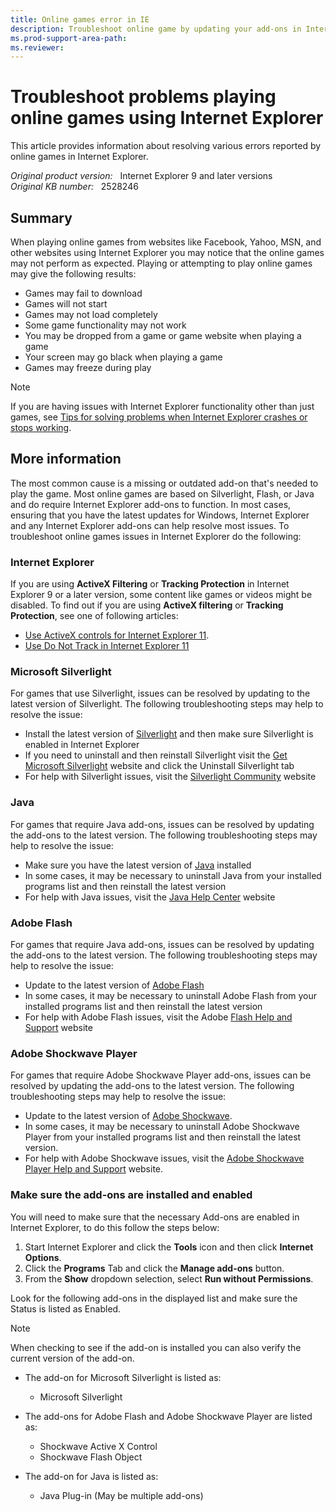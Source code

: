 ```yaml
---
title: Online games error in IE
description: Troubleshoot online game by updating your add-ons in Internet Explorer. Some sites that may be affected are Yahoo games, Facebook games, MSN games, and online games with other sites.
ms.prod-support-area-path: 
ms.reviewer: 
---
```

# Troubleshoot problems playing online games using Internet Explorer

This article provides information about resolving various errors reported by online games in Internet Explorer.

_Original product version:_ &nbsp; Internet Explorer 9 and later versions  
_Original KB number:_ &nbsp; 2528246

## Summary

When playing online games from websites like Facebook, Yahoo, MSN, and other websites using Internet Explorer you may notice that the online games may not perform as expected. Playing or attempting to play online games may give the following results:

- Games may fail to download
- Games will not start
- Games may not load completely
- Some game functionality may not work
- You may be dropped from a game or game website when playing a game
- Your screen may go black when playing a game
- Games may freeze during play

> [!NOTE]
> If you are having issues with Internet Explorer functionality other than just games, see [Tips for solving problems when Internet Explorer crashes or stops working](https://support.microsoft.com/help/4026254/internet-explorer-has-stopped-working).

## More information

The most common cause is a missing or outdated add-on that's needed to play the game. Most online games are based on Silverlight, Flash, or Java and do require Internet Explorer add-ons to function. In most cases, ensuring that you have the latest updates for Windows, Internet Explorer and any Internet Explorer add-ons can help resolve most issues. To troubleshoot online games issues in Internet Explorer do the following:

### Internet Explorer

If you are using **ActiveX Filtering** or **Tracking Protection** in Internet Explorer 9 or a later version, some content like games or videos might be disabled. To find out if you are using **ActiveX filtering** or **Tracking Protection**, see one of following articles:

- [Use ActiveX controls for Internet Explorer 11](https://support.microsoft.com/help/17469/windows-internet-explorer-use-activex-controls).
- [Use Do Not Track in Internet Explorer 11](https://support.microsoft.com/help/17288/windows-internet-explorer-11-use-do-not-track)

### Microsoft Silverlight

For games that use Silverlight, issues can be resolved by updating to the latest version of Silverlight. The following troubleshooting steps may help to resolve the issue:

- Install the latest version of [Silverlight](https://www.microsoft.com/silverlight) and then make sure Silverlight is enabled in Internet Explorer
- If you need to uninstall and then reinstall Silverlight visit the [Get Microsoft Silverlight](https://www.microsoft.com/getsilverlight/get-started/install/default.aspx) website and click the Uninstall Silverlight tab
- For help with Silverlight issues, visit the [Silverlight Community](https://www.microsoft.com/silverlight/community) website

### Java

For games that require Java add-ons, issues can be resolved by updating the add-ons to the latest version. The following troubleshooting steps may help to resolve the issue:

- Make sure you have the latest version of [Java](http://www.java.com/) installed
- In some cases, it may be necessary to uninstall Java from your installed programs list and then reinstall the latest version
- For help with Java issues, visit the [Java Help Center](https://www.java.com/en/download/help) website

### Adobe Flash

For games that require Java add-ons, issues can be resolved by updating the add-ons to the latest version. The following troubleshooting steps may help to resolve the issue:

- Update to the latest version of [Adobe Flash](http://www.adobe.com/downloads)
- In some cases, it may be necessary to uninstall Adobe Flash from your installed programs list and then reinstall the latest version
- For help with Adobe Flash issues, visit the Adobe [Flash Help and Support](http://www.adobe.com/support/flash) website

### Adobe Shockwave Player  

For games that require Adobe Shockwave Player add-ons, issues can be resolved by updating the add-ons to the latest version. The following troubleshooting steps may help to resolve the issue:

- Update to the latest version of [Adobe Shockwave](http://get.adobe.com/shockwave/otherversions).
- In some cases, it may be necessary to uninstall Adobe Shockwave Player from your installed programs list and then reinstall the latest version.
- For help with Adobe Shockwave issues, visit the [Adobe Shockwave Player Help and Support](http://www.adobe.com/support/shockwave) website.

### Make sure the add-ons are installed and enabled  

You will need to make sure that the necessary Add-ons are enabled in Internet Explorer, to do this follow the steps below:

1. Start Internet Explorer and click the **Tools** icon and then click **Internet Options**.
2. Click the **Programs** Tab and click the **Manage add-ons** button.
3. From the **Show** dropdown selection, select **Run without Permissions**.

Look for the following add-ons in the displayed list and make sure the Status is listed as Enabled.

> [!NOTE]
> When checking to see if the add-on is installed you can also verify the current version of the add-on.

- The add-on for Microsoft Silverlight is listed as:

  - Microsoft Silverlight

- The add-ons for Adobe Flash and Adobe Shockwave Player are listed as:

  - Shockwave Active X Control
  - Shockwave Flash Object

- The add-on for Java is listed as:

  - Java Plug-in (May be multiple add-ons)
